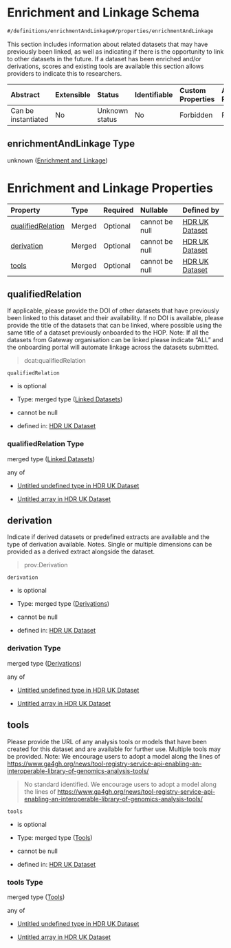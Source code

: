 # Enrichment and Linkage Schema

```txt
#/definitions/enrichmentAndLinkage#/properties/enrichmentAndLinkage
```

This section includes information about related datasets that may have previously been linked, as well as indicating if there is the opportunity to link to other datasets in the future. If a dataset has been enriched and/or derivations, scores and existing tools are available this section allows providers to indicate this to researchers.

| Abstract            | Extensible | Status         | Identifiable | Custom Properties | Additional Properties | Access Restrictions | Defined In                                                                                        |
| :------------------ | :--------- | :------------- | :----------- | :---------------- | :-------------------- | :------------------ | :------------------------------------------------------------------------------------------------ |
| Can be instantiated | No         | Unknown status | No           | Forbidden         | Forbidden             | none                | [dataset.schema.json*](../../../schema/dataset/latest/dataset.schema.json "open original schema") |

## enrichmentAndLinkage Type

unknown ([Enrichment and Linkage](dataset-properties-enrichment-and-linkage.md))

# Enrichment and Linkage Properties

| Property                                | Type   | Required | Nullable       | Defined by                                                                                                                                                                                                    |
| :-------------------------------------- | :----- | :------- | :------------- | :------------------------------------------------------------------------------------------------------------------------------------------------------------------------------------------------------------ |
| [qualifiedRelation](#qualifiedrelation) | Merged | Optional | cannot be null | [HDR UK Dataset](dataset-definitions-enrichmentandlinkage-properties-linked-datasets.md "#/properties/enrichmentAndLinkage/qualifiedRelation#/definitions/enrichmentAndLinkage/properties/qualifiedRelation") |
| [derivation](#derivation)               | Merged | Optional | cannot be null | [HDR UK Dataset](dataset-definitions-enrichmentandlinkage-properties-derivations.md "#/definitions/enrichmentAndLinkage#/definitions/enrichmentAndLinkage/properties/derivation")                             |
| [tools](#tools)                         | Merged | Optional | cannot be null | [HDR UK Dataset](dataset-definitions-enrichmentandlinkage-properties-tools.md "#/properties/enrichmentAndLinkage/tools#/definitions/enrichmentAndLinkage/properties/tools")                                   |

## qualifiedRelation

If applicable, please provide the DOI of other datasets that have previously been linked to this dataset and their availability. If no DOI is available, please provide the title of the datasets that can be linked, where possible using the same title of a dataset previously onboarded to the HOP. Note: If all the datasets from Gateway organisation can be linked please indicate “ALL” and the onboarding portal will automate linkage across the datasets submitted.

> dcat:qualifiedRelation

`qualifiedRelation`

*   is optional

*   Type: merged type ([Linked Datasets](dataset-definitions-enrichmentandlinkage-properties-linked-datasets.md))

*   cannot be null

*   defined in: [HDR UK Dataset](dataset-definitions-enrichmentandlinkage-properties-linked-datasets.md "#/properties/enrichmentAndLinkage/qualifiedRelation#/definitions/enrichmentAndLinkage/properties/qualifiedRelation")

### qualifiedRelation Type

merged type ([Linked Datasets](dataset-definitions-enrichmentandlinkage-properties-linked-datasets.md))

any of

*   [Untitled undefined type in HDR UK Dataset](dataset-definitions-enrichmentandlinkage-properties-linked-datasets-anyof-0.md "check type definition")

*   [Untitled array in HDR UK Dataset](dataset-definitions-enrichmentandlinkage-properties-linked-datasets-anyof-1.md "check type definition")

## derivation

Indicate if derived datasets or predefined extracts are available and the type of derivation available. Notes. Single or multiple dimensions can be provided as a derived extract alongside the dataset.

> prov:Derivation

`derivation`

*   is optional

*   Type: merged type ([Derivations](dataset-definitions-enrichmentandlinkage-properties-derivations.md))

*   cannot be null

*   defined in: [HDR UK Dataset](dataset-definitions-enrichmentandlinkage-properties-derivations.md "#/definitions/enrichmentAndLinkage#/definitions/enrichmentAndLinkage/properties/derivation")

### derivation Type

merged type ([Derivations](dataset-definitions-enrichmentandlinkage-properties-derivations.md))

any of

*   [Untitled undefined type in HDR UK Dataset](dataset-definitions-enrichmentandlinkage-properties-derivations-anyof-0.md "check type definition")

*   [Untitled array in HDR UK Dataset](dataset-definitions-enrichmentandlinkage-properties-derivations-anyof-1.md "check type definition")

## tools

Please provide the URL of any analysis tools or models that have been created for this dataset and are available for further use. Multiple tools may be provided. Note: We encourage users to adopt a model along the lines of <https://www.ga4gh.org/news/tool-registry-service-api-enabling-an-interoperable-library-of-genomics-analysis-tools/>

> No standard identified. We encourage users to adopt a model along the lines of <https://www.ga4gh.org/news/tool-registry-service-api-enabling-an-interoperable-library-of-genomics-analysis-tools/>

`tools`

*   is optional

*   Type: merged type ([Tools](dataset-definitions-enrichmentandlinkage-properties-tools.md))

*   cannot be null

*   defined in: [HDR UK Dataset](dataset-definitions-enrichmentandlinkage-properties-tools.md "#/properties/enrichmentAndLinkage/tools#/definitions/enrichmentAndLinkage/properties/tools")

### tools Type

merged type ([Tools](dataset-definitions-enrichmentandlinkage-properties-tools.md))

any of

*   [Untitled undefined type in HDR UK Dataset](dataset-definitions-enrichmentandlinkage-properties-tools-anyof-0.md "check type definition")

*   [Untitled array in HDR UK Dataset](dataset-definitions-enrichmentandlinkage-properties-tools-anyof-1.md "check type definition")
